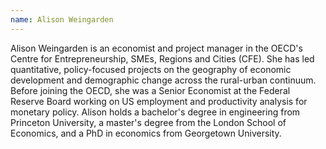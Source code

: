 ```yaml
---
name: Alison Weingarden 
---
```


Alison Weingarden is an economist and project manager in the OECD's Centre for Entrepreneurship, SMEs, Regions and Cities (CFE). She has led quantitative, policy-focused projects on the geography of economic development and demographic change across the rural-urban continuum. Before joining the OECD, she was a Senior Economist at the Federal Reserve Board working on US employment and productivity analysis for monetary policy. Alison holds a bachelor's degree in engineering from Princeton University, a master's degree from the London School of Economics, and a PhD in economics from Georgetown University.
